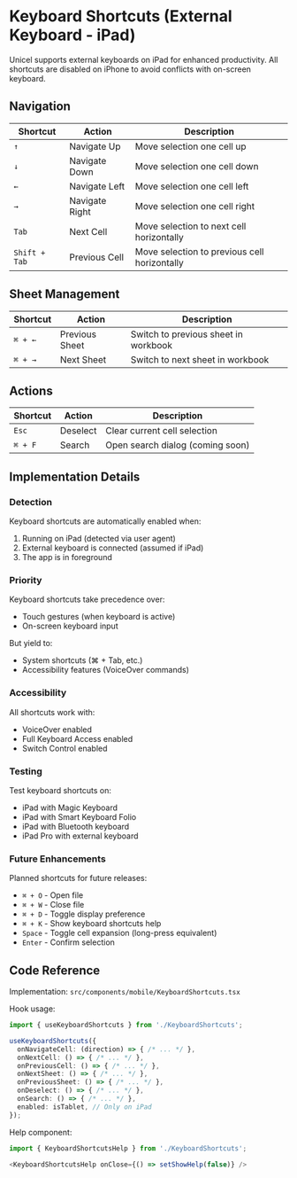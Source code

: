 # Keyboard Shortcuts (External Keyboard - iPad)

Unicel supports external keyboards on iPad for enhanced productivity. All shortcuts are disabled on iPhone to avoid conflicts with on-screen keyboard.

## Navigation

| Shortcut | Action | Description |
|----------|--------|-------------|
| `↑` | Navigate Up | Move selection one cell up |
| `↓` | Navigate Down | Move selection one cell down |
| `←` | Navigate Left | Move selection one cell left |
| `→` | Navigate Right | Move selection one cell right |
| `Tab` | Next Cell | Move selection to next cell horizontally |
| `Shift + Tab` | Previous Cell | Move selection to previous cell horizontally |

## Sheet Management

| Shortcut | Action | Description |
|----------|--------|-------------|
| `⌘ + ←` | Previous Sheet | Switch to previous sheet in workbook |
| `⌘ + →` | Next Sheet | Switch to next sheet in workbook |

## Actions

| Shortcut | Action | Description |
|----------|--------|-------------|
| `Esc` | Deselect | Clear current cell selection |
| `⌘ + F` | Search | Open search dialog (coming soon) |

## Implementation Details

### Detection

Keyboard shortcuts are automatically enabled when:
1. Running on iPad (detected via user agent)
2. External keyboard is connected (assumed if iPad)
3. The app is in foreground

### Priority

Keyboard shortcuts take precedence over:
- Touch gestures (when keyboard is active)
- On-screen keyboard input

But yield to:
- System shortcuts (⌘ + Tab, etc.)
- Accessibility features (VoiceOver commands)

### Accessibility

All shortcuts work with:
- VoiceOver enabled
- Full Keyboard Access enabled
- Switch Control enabled

### Testing

Test keyboard shortcuts on:
- iPad with Magic Keyboard
- iPad with Smart Keyboard Folio
- iPad with Bluetooth keyboard
- iPad Pro with external keyboard

### Future Enhancements

Planned shortcuts for future releases:
- `⌘ + O` - Open file
- `⌘ + W` - Close file
- `⌘ + D` - Toggle display preference
- `⌘ + K` - Show keyboard shortcuts help
- `Space` - Toggle cell expansion (long-press equivalent)
- `Enter` - Confirm selection

## Code Reference

Implementation: `src/components/mobile/KeyboardShortcuts.tsx`

Hook usage:
```typescript
import { useKeyboardShortcuts } from './KeyboardShortcuts';

useKeyboardShortcuts({
  onNavigateCell: (direction) => { /* ... */ },
  onNextCell: () => { /* ... */ },
  onPreviousCell: () => { /* ... */ },
  onNextSheet: () => { /* ... */ },
  onPreviousSheet: () => { /* ... */ },
  onDeselect: () => { /* ... */ },
  onSearch: () => { /* ... */ },
  enabled: isTablet, // Only on iPad
});
```

Help component:
```typescript
import { KeyboardShortcutsHelp } from './KeyboardShortcuts';

<KeyboardShortcutsHelp onClose={() => setShowHelp(false)} />
```
